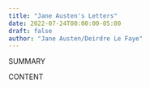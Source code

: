 ```yaml
---
title: "Jane Austen's Letters"
date: 2022-07-24T00:00:00-05:00
draft: false
author: "Jane Austen/Deirdre Le Faye"
---
```


SUMMARY

<!--more-->

CONTENT